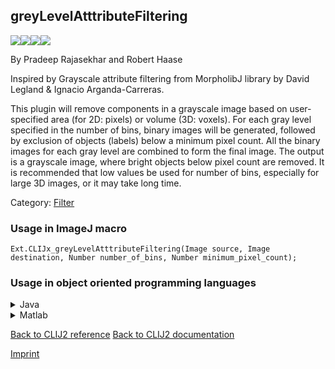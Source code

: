 ## greyLevelAtttributeFiltering
<img src="images/mini_empty_logo.png"/><img src="images/mini_empty_logo.png"/><img src="images/mini_clijx_logo.png"/><img src="images/mini_empty_logo.png"/>

By Pradeep Rajasekhar and Robert Haase

Inspired by Grayscale attribute filtering from MorpholibJ library by David Legland & Ignacio Arganda-Carreras.

This plugin will remove components in a grayscale image based on user-specified area (for 2D: pixels) or volume (3D: voxels).
For each gray level specified in the number of bins, binary images will be generated, followed by exclusion of objects (labels)
below a minimum pixel count.
All the binary images for each gray level are combined to form the final image. The output is a grayscale image, where bright objects
below pixel count are removed.
It is recommended that low values be used for number of bins, especially for large 3D images, or it may take long time.

Category: [Filter](https://clij.github.io/clij2-docs/reference__filter)

### Usage in ImageJ macro
```
Ext.CLIJx_greyLevelAtttributeFiltering(Image source, Image destination, Number number_of_bins, Number minimum_pixel_count);
```


### Usage in object oriented programming languages



<details>

<summary>
Java
</summary>
<pre class="highlight">// init CLIJ and GPU
import net.haesleinhuepf.clijx.CLIJx;
import net.haesleinhuepf.clij.clearcl.ClearCLBuffer;
CLIJx clijx = CLIJx.getInstance();

// get input parameters
ClearCLBuffer source = clijx.push(sourceImagePlus);
destination = clijx.create(source);
int number_of_bins = 10;
int minimum_pixel_count = 20;
</pre>

<pre class="highlight">
// Execute operation on GPU
clijx.greyLevelAtttributeFiltering(source, destination, number_of_bins, minimum_pixel_count);
</pre>

<pre class="highlight">
// show result
destinationImagePlus = clijx.pull(destination);
destinationImagePlus.show();

// cleanup memory on GPU
clijx.release(source);
clijx.release(destination);
</pre>

</details>



<details>

<summary>
Matlab
</summary>
<pre class="highlight">% init CLIJ and GPU
clijx = init_clatlabx();

% get input parameters
source = clijx.pushMat(source_matrix);
destination = clijx.create(source);
number_of_bins = 10;
minimum_pixel_count = 20;
</pre>

<pre class="highlight">
% Execute operation on GPU
clijx.greyLevelAtttributeFiltering(source, destination, number_of_bins, minimum_pixel_count);
</pre>

<pre class="highlight">
% show result
destination = clijx.pullMat(destination)

% cleanup memory on GPU
clijx.release(source);
clijx.release(destination);
</pre>

</details>



[Back to CLIJ2 reference](https://clij.github.io/clij2-docs/reference)
[Back to CLIJ2 documentation](https://clij.github.io/clij2-docs)

[Imprint](https://clij.github.io/imprint)
